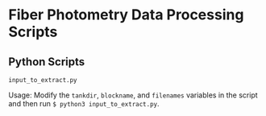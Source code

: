 # Fiber Photometry Data Processing Scripts

## Python Scripts
`input_to_extract.py`

Usage: Modify the `tankdir`, `blockname`, and `filenames` variables in the script and then run `$ python3 input_to_extract.py`.
